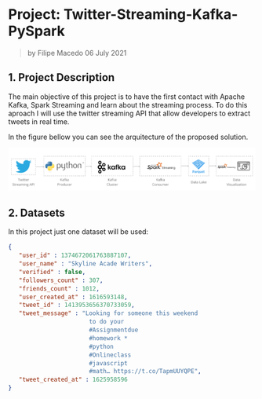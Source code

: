 # Project: Twitter-Streaming-Kafka-PySpark

> by Filipe Macedo 06 July 2021

## 1. Project Description

The main objective of this project is to have the first contact with Apache Kafka, Spark Streaming and learn about the streaming process. To do this aproach I will use the twitter streaming API that allow developers to extract tweets in real time.

In the figure bellow you can see the arquitecture of the proposed solution.

![](img/flow.PNG)

## 2. Datasets

In this project just one dataset will be used:

```json
{
   "user_id" : 1374672061763887107,
   "user_name" : "Skyline Acade Writers",
   "verified" : false,
   "followers_count" : 307,
   "friends_count" : 1012,
   "user_created_at" : 1616593148,
   "tweet_id" : 1413953656370733059,
   "tweet_message" : "Looking for someone this weekend 
                       to do your
                       #Assignmentdue
                       #homework *
                       #python
                       #Onlineclass
                       #javascript
                       #math… https://t.co/TapmUUYQPE",
   "tweet_created_at" : 1625958596
}
```

